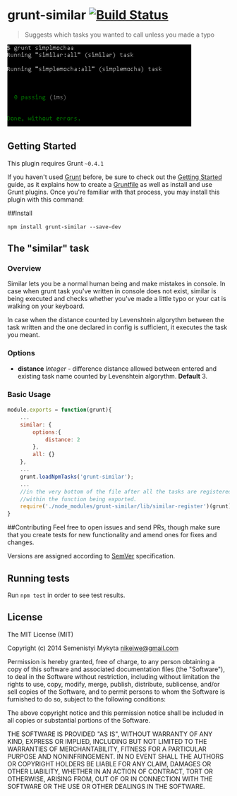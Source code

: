 # grunt-similar [![Build Status](https://travis-ci.org/msemenistyi/grunt-similar.png)](https://travis-ci.org/msemenistyi/grunt-similar)

> Suggests which tasks you wanted to call unless you made a typo

![similar](console-example.png)

## Getting Started
This plugin requires Grunt `~0.4.1`

If you haven't used [Grunt](http://gruntjs.com/) before, be sure to check out the 
[Getting Started](http://gruntjs.com/getting-started) guide, as it explains how 
to create a [Gruntfile](http://gruntjs.com/sample-gruntfile) as well as install 
and use Grunt plugins. Once you're familiar with that process, you may install 
this plugin with this command:

##Install

```shell
npm install grunt-similar --save-dev
```

## The "similar" task

### Overview
Similar lets you be a normal human being and make mistakes in console. In case
when grunt task you've written in console does not exist, similar is being executed
and checks whether you've made a little typo or your cat is walking on your keyboard.

In case when the distance counted by Levenshtein algorythm 
between the task written and the one declared in config is sufficient, it 
executes the task you meant.  

### Options

- **distance** *Integer* - difference distance allowed between entered and existing task
name counted by Levenshtein algorythm. **Default** 3.  

### Basic Usage
```js
module.exports = function(grunt){ 
	...
	similar: {
		options:{
			distance: 2
		},
		all: {}
	},
	...
	grunt.loadNpmTasks('grunt-similar');
	...
	//in the very bottom of the file after all the tasks are registered, but still 
	//within the function being exported. 
	require('./node_modules/grunt-similar/lib/similar-register')(grunt);
}
```

##Contributing
Feel free to open issues and send PRs, though make sure that you create tests
for new functionality and amend ones for fixes and changes. 

Versions are assigned according to [SemVer](http://semver.org/) specification. 

## Running tests
Run `npm test` in order to see test results.

## License

The MIT License (MIT)

Copyright (c) 2014 Semenistyi Mykyta nikeiwe@gmail.com

Permission is hereby granted, free of charge, to any person obtaining a copy
of this software and associated documentation files (the "Software"), to deal
in the Software without restriction, including without limitation the rights
to use, copy, modify, merge, publish, distribute, sublicense, and/or sell
copies of the Software, and to permit persons to whom the Software is
furnished to do so, subject to the following conditions:

The above copyright notice and this permission notice shall be included in
all copies or substantial portions of the Software.

THE SOFTWARE IS PROVIDED "AS IS", WITHOUT WARRANTY OF ANY KIND, EXPRESS OR
IMPLIED, INCLUDING BUT NOT LIMITED TO THE WARRANTIES OF MERCHANTABILITY,
FITNESS FOR A PARTICULAR PURPOSE AND NONINFRINGEMENT. IN NO EVENT SHALL THE
AUTHORS OR COPYRIGHT HOLDERS BE LIABLE FOR ANY CLAIM, DAMAGES OR OTHER
LIABILITY, WHETHER IN AN ACTION OF CONTRACT, TORT OR OTHERWISE, ARISING FROM,
OUT OF OR IN CONNECTION WITH THE SOFTWARE OR THE USE OR OTHER DEALINGS IN
THE SOFTWARE.